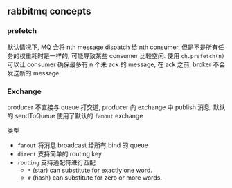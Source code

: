 ## rabbitmq concepts

### prefetch

默认情况下, MQ 会将 nth message dispatch 给 nth consumer, 但是不是所有任务的权重耗时是一样的, 可能导致某些 consumer 比较空闲. 使用 `ch.prefetch(n)` 可以让 consumer 确保最多有 n 个未 ack 的 message, 在 ack 之前, broker 不会发送新的 message.



### Exchange

producer 不直接与 queue 打交道, producer 向 exchange 中 publish 消息. 默认的 sendToQueue 使用了默认的 `fanout` exchange

类型

- `fanout` 将消息 broadcast 给所有 bind 的 queue
- `direct` 支持简单的 routing key
- `routing` 支持通配符进行匹配
  - `*` (star) can substitute for exactly one word.
  - `#` (hash) can substitute for zero or more words.


